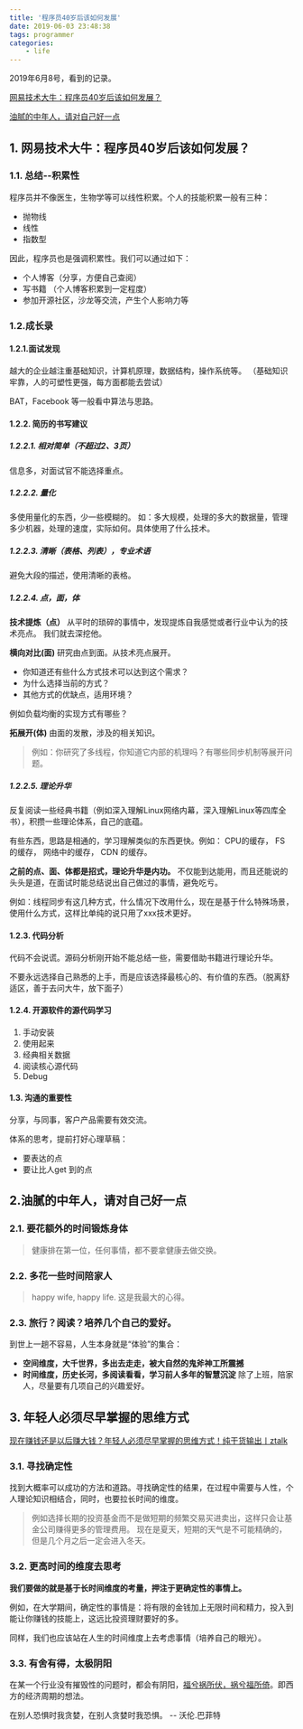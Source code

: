 ```yaml
---
title: '程序员40岁后该如何发展'
date: 2019-06-03 23:48:38
tags: programmer
categories:
    - life
---
```

2019年6月8号，看到的记录。

[网易技术大牛：程序员40岁后该如何发展？](https://www.bilibili.com/video/av54080851?spm_id_from=333.334.b_62696c695f746563686e6f6c6f6779.6)

[油腻的中年人，请对自己好一点](http://3g.163.com/dy/article/EGM5MBA10517QCLU.html)

<!--more-->
## 1. 网易技术大牛：程序员40岁后该如何发展？
### 1.1. 总结--积累性
程序员并不像医生，生物学等可以线性积累。个人的技能积累一般有三种：
- 抛物线
- 线性
- 指数型

因此，程序员也是强调积累性。我们可以通过如下：
- 个人博客（分享，方便自己查阅）
- 写书籍 （个人博客积累到一定程度）
- 参加开源社区，沙龙等交流，产生个人影响力等

### 1.2.成长录
#### 1.2.1.面试发现
越大的企业越注重基础知识，计算机原理，数据结构，操作系统等。 （基础知识牢靠，人的可塑性更强，每方面都能去尝试）

BAT，Facebook 等一般看中算法与思路。

#### 1.2.2. 简历的书写建议
##### 1.2.2.1. 相对简单（不超过2、3页）
信息多，对面试官不能选择重点。

##### 1.2.2.2. 量化
多使用量化的东西，少一些模糊的。
如：多大规模，处理的多大的数据量，管理多少机器，处理的速度，实际如何。具体使用了什么技术。

##### 1.2.2.3. 清晰（表格、列表），专业术语
避免大段的描述，使用清晰的表格。

##### 1.2.2.4. 点，面，体
__技术提炼（点）__
从平时的琐碎的事情中，发现提炼自我感觉或者行业中认为的技术亮点。
我们就去深挖他。

__横向对比(面)__
研究由点到面。从技术亮点展开。
- 你知道还有些什么方式技术可以达到这个需求？  
- 为什么选择当前的方式？  
- 其他方式的优缺点，适用环境？

例如负载均衡的实现方式有哪些？

__拓展开(体)__
由面的发散，涉及的相关知识。
>例如：你研究了多线程，你知道它内部的机理吗？有哪些同步机制等展开问题。

##### 1.2.2.5. 理论升华
反复阅读一些经典书籍（例如深入理解Linux网络内幕，深入理解Linux等四库全书），积攒一些理论体系，自己的底蕴。

有些东西，思路是相通的，学习理解类似的东西更快。例如：
CPU的缓存，
FS 的缓存，
网络中的缓存，
CDN 的缓存。

__之前的点、面、体都是招式，理论升华是内功。__ 不仅能到达能用，而且还能说的头头是道，在面试时能总结说出自己做过的事情，避免吃亏。

例如：线程同步有这几种方式，什么情况下改用什么，现在是基于什么特殊场景，使用什么方式，这样比单纯的说只用了xxx技术更好。

#### 1.2.3. 代码分析
代码不会说谎。源码分析刚开始不能总结一些，需要借助书籍进行理论升华。

不要永远选择自己熟悉的上手，而是应该选择最核心的、有价值的东西。（脱离舒适区，善于去问大牛，放下面子）

#### 1.2.4. 开源软件的源代码学习
1. 手动安装  
2. 使用起来  
3. 经典相关数据  
4. 阅读核心源代码  
5. Debug  

#### 1.3. 沟通的重要性
分享，与同事，客户产品需要有效交流。

体系的思考，提前打好心理草稿：
- 要表达的点  
- 要让比人get 到的点


## 2.油腻的中年人，请对自己好一点
### 2.1. 要花额外的时间锻炼身体
 >健康排在第一位，任何事情，都不要拿健康去做交换。

### 2.2. 多花一些时间陪家人
>happy wife, happy life.
>这是我最大的心得。

### 2.3. 旅行？阅读？培养几个自己的爱好。
到世上一趟不容易，人生本身就是“体验”的集合：
- __空间维度，大千世界，多出去走走，被大自然的鬼斧神工所震撼__
- __时间维度，历史长河，多阅读看看，学习前人多年的智慧沉淀__
除了上班，陪家人，尽量要有几项自己的兴趣爱好。

## 3. 年轻人必须尽早掌握的思维方式
[现在赚钱还是以后赚大钱？年轻人必须尽早掌握的思维方式！纯干货输出丨ztalk](https://www.bilibili.com/video/av57285232/?spm_id_from=333.334.b_72616e6b696e675f6c696665.2)

### 3.1. 寻找确定性
找到大概率可以成功的方法和道路。寻找确定性的结果，在过程中需要与人性，个人理论知识相结合，同时，也要拉长时间的维度。
>例如选择长期的投资基金而不是做短期的频繁交易买进卖出，这样只会让基金公司赚得更多的管理费用。
>现在是夏天，短期的天气是不可能精确的，但是几个月之后一定会进入冬天。

### 3.2. 更高时间的维度去思考
__我们要做的就是基于长时间维度的考量，押注于更确定性的事情上。__ 

例如，在大学期间，确定性的事情是：将有限的金钱加上无限时间和精力，投入到能让你赚钱的技能上，这远比投资理财要好的多。

同样，我们也应该站在人生的时间维度上去考虑事情（培养自己的眼光）。

### 3.3. 有舍有得，太极阴阳
在某一个行业没有摧毁性的问题时，都会有阴阳，[福兮祸所伏，祸兮福所倚](https://baike.baidu.com/item/%E7%A5%B8%E5%85%AE%E7%A6%8F%E6%89%80%E5%80%9A%EF%BC%8C%E7%A6%8F%E5%85%AE%E7%A5%B8%E6%89%80%E4%BC%8F/856363?fr=aladdin)。即西方的经济周期的想法。

在别人恐惧时我贪婪，在别人贪婪时我恐惧。 -- 沃伦.巴菲特